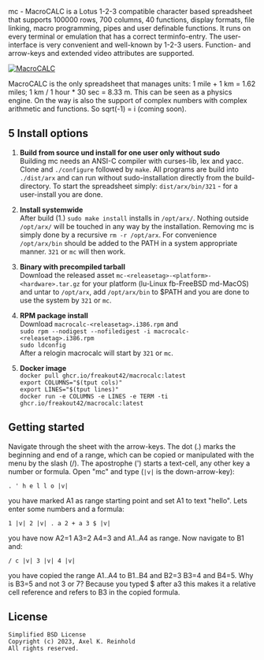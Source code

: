 mc - MacroCALC is a Lotus 1-2-3 compatible character based spreadsheet that
supports 100000 rows, 700 columns, 40 functions, display formats, file linking,
macro programming, pipes and user definable functions. It runs on every
terminal or emulation that has a correct terminfo-entry. The user-interface is
very convenient and well-known by 1-2-3 users. Function- and arrow-keys and
extended video attributes are supported.

[![MacroCALC](https://mc.freakout.de/assets/logo.jpg "MacroCALC")](https://mc.freakout.de/ "MacroCALC")

MacroCALC is the only spreadsheet that manages units: 1 mile + 1 km = 1.62
miles; 1 km / 1 hour * 30 sec = 8.33 m. This can be seen as a physics engine.
On the way is also the support of complex numbers with complex arithmetic and
functions. So sqrt(-1) = i (coming soon).

5 Install options
-----------------

1. __Build from source und install for one user only without sudo__  
Building mc needs an ANSI-C compiler with curses-lib, lex and yacc. Clone and
`./configure` followed by `make`. All programs are build into `./dist/arx` and
can run without sudo-installation directly from the build-directory. To start
the spreadsheet simply: `dist/arx/bin/321` - for a user-install you are done.

2. __Install systemwide__  
After build (1.) `sudo make install` installs in `/opt/arx/`. Nothing outside
`/opt/arx/` will be touched in any way by the installation. Removing mc is simply
done by a recursive `rm -r /opt/arx`. For convenience `/opt/arx/bin` should be
added to the PATH in a system appropriate manner. `321` or `mc` will then work.

3. __Binary with precompiled tarball__  
Download the released asset `mc-<releasetag>-<platform>-<hardware>.tar.gz`
for your platform (lu-Linux fb-FreeBSD md-MacOS) and untar to `/opt/arx`, add
`/opt/arx/bin` to $PATH and you are done to use the system by `321` or `mc`.

4. __RPM package install__  
Download `macrocalc-<releasetag>.i386.rpm` and  
`sudo rpm --nodigest --nofiledigest -i macrocalc-<releasetag>.i386.rpm`  
`sudo ldconfig`  
After a relogin macrocalc will start by `321` or `mc`.

5. __Docker image__  
`docker pull ghcr.io/freakout42/macrocalc:latest`  
`export COLUMNS="$(tput cols)"`  
`export LINES="$(tput lines)"`  
`docker run -e COLUMNS -e LINES -e TERM -ti ghcr.io/freakout42/macrocalc:latest`  

Getting started
---------------
Navigate through the sheet with the arrow-keys. The dot (.) marks the
beginning and end of a range, which can be copied or manipulated with the
menu by the slash (/). The apostrophe (') starts a text-cell, any other
key a number or formula. Open "mc" and type (`|v|` is the down-arrow-key):

    . ' h e l l o |v|  

you have marked A1 as range starting point and set A1 to text "hello".
Lets enter some numbers and a formula:

    1 |v| 2 |v| . a 2 + a 3 $ |v|  

you have now A2=1 A3=2 A4=3 and A1..A4 as range. Now navigate to B1 and:

    / c |v| 3 |v| 4 |v|

you have copied the range A1..A4 to B1..B4 and B2=3 B3=4 and B4=5.
Why is B3=5 and not 3 or 7? Because you typed $ after a3 this makes it
a relative cell reference and refers to B3 in the copied formula.

License
-------
    Simplified BSD License
    Copyright (c) 2023, Axel K. Reinhold
    All rights reserved.
